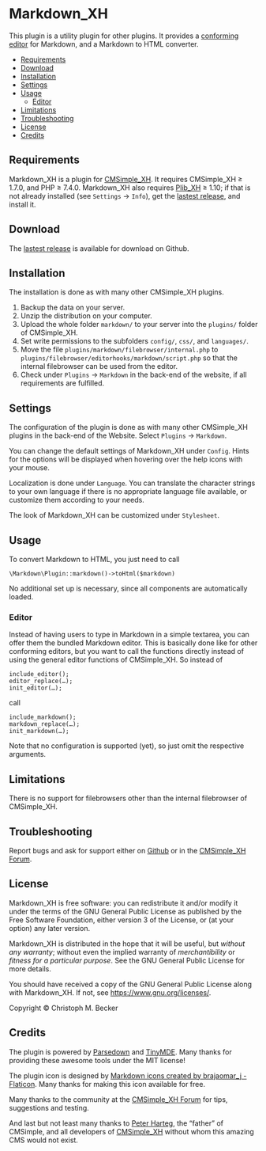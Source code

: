 # Markdown_XH

This plugin is a utility plugin for other plugins. It provides a
[conforming editor](https://wiki.cmsimple-xh.org/archiv/doku.php/plugin_interfaces#editors)
for Markdown, and a Markdown to HTML converter.

- [Requirements](#requirements)
- [Download](#download)
- [Installation](#installation)
- [Settings](#settings)
- [Usage](#usage)
  - [Editor](#editor)
- [Limitations](#limitations)
- [Troubleshooting](#troubleshooting)
- [License](#license)
- [Credits](#credits)

## Requirements

Markdown_XH is a plugin for [CMSimple_XH](https://cmsimple-xh.org/).
It requires CMSimple_XH ≥ 1.7.0, and PHP ≥ 7.4.0.
Markdown_XH also requires [Plib_XH](https://github.com/cmb69/plib_xh) ≥ 1.10;
if that is not already installed (see `Settings` → `Info`),
get the [lastest release](https://github.com/cmb69/plib_xh/releases/latest),
and install it.

## Download

The [lastest release](https://github.com/cmb69/markdown_xh/releases/latest)
is available for download on Github.

## Installation

The installation is done as with many other CMSimple_XH plugins.

1. Backup the data on your server.
1. Unzip the distribution on your computer.
1. Upload the whole folder `markdown/` to your server into
   the `plugins/` folder of CMSimple_XH.
1. Set write permissions to the subfolders `config/`, `css/`, and
   `languages/`.
1. Move the file `plugins/markdown/filebrowser/internal.php` to
   `plugins/filebrowser/editorhooks/markdown/script.php` so that the internal
   filebrowser can be used from the editor.
1. Check under `Plugins` → `Markdown` in the back-end of the website,
   if all requirements are fulfilled.

## Settings

The configuration of the plugin is done as with many other
CMSimple_XH plugins in the back-end of the Website. Select
`Plugins` → `Markdown`.

You can change the default settings of Markdown_XH under
`Config`. Hints for the options will be displayed when hovering
over the help icons with your mouse.

Localization is done under `Language`. You can translate the
character strings to your own language if there is no appropriate
language file available, or customize them according to your
needs.

The look of Markdown_XH can be customized under `Stylesheet`.

## Usage

To convert Markdown to HTML, you just need to call

    \Markdown\Plugin::markdown()->toHtml($markdown)

No additional set up is necessary, since all components are automatically loaded.

### Editor

Instead of having users to type in Markdown in a simple textarea, you can offer them
the bundled Markdown editor.  This is basically done like for other conforming editors,
but you want to call the functions directly instead of using the general editor
functions of CMSimple_XH.  So instead of

    include_editor();
    editor_replace(…);
    init_editor(…);

call

    include_markdown();
    markdown_replace(…);
    init_markdown(…);


Note that no configuration is supported (yet), so just omit the respective
arguments.

## Limitations

There is no support for filebrowsers other than the internal filebrowser of
CMSimple_XH.

## Troubleshooting

Report bugs and ask for support either on
[Github](https://github.com/cmb69/markdown_xh/issues)
or in the [CMSimple_XH Forum](https://cmsimpleforum.com/).

## License

Markdown_XH is free software: you can redistribute it and/or modify
it under the terms of the GNU General Public License as published by
the Free Software Foundation, either version 3 of the License, or
(at your option) any later version.

Markdown_XH is distributed in the hope that it will be useful,
but *without any warranty*; without even the implied warranty of
*merchantibility* or *fitness for a particular purpose*. See the
GNU General Public License for more details.

You should have received a copy of the GNU General Public License
along with Markdown_XH.  If not, see <https://www.gnu.org/licenses/>.

Copyright © Christoph M. Becker

## Credits

The plugin is powered by [Parsedown](https://parsedown.org/) and
[TinyMDE](https://jefago.github.io/tiny-markdown-editor/).
Many thanks for providing these awesome tools under the MIT license!

The plugin icon is designed by
[Markdown icons created by brajaomar_j - Flaticon](https://www.flaticon.com/free-icons/markdown).
Many thanks for making this icon available for free.

Many thanks to the community at the
[CMSimple_XH Forum](https://www.cmsimpleforum.com/) for tips, suggestions
and testing.

And last but not least many thanks to [Peter Harteg](httsp://www.harteg.dk),
the “father” of CMSimple,
and all developers of [CMSimple_XH](https://www.cmsimple-xh.org)
without whom this amazing CMS would not exist.
